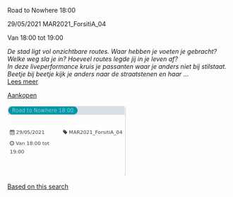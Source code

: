 Road to Nowhere 18:00

  
29/05/2021 MAR2021\_ForsitiA\_04  

Van 18:00 tot 19:00

  

  

*De stad ligt vol onzichtbare routes. Waar hebben je voeten je gebracht? Welke weg sla je in? Hoeveel routes legde jij in je leven af?*  
*In deze liveperformance kruis je passanten waar je anders niet bij stilstaat. Beetje bij beetje kijk je anders naar de straatstenen en haar* ...  
[Lees meer](https://tickets.vgc.be/activity/subscribe/MAR2021_ForsitiA_04)

[Aankopen](https://tickets.vgc.be/ticketingActivity/subscribe/MAR2021_ForsitiA_04)

![](63784.png)

[Based on this search](https://tickets.vgc.be/activity/index?&vrijeplaatsen=1&Age%5B%5D=3%2C4&entity=244)